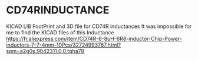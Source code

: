 # CD74RINDUCTANCE
KICAD LIB FootPrint and 3D file for CD74R inductances
It was impossible for me to find the KICAD files of this Inductance
https://fr.aliexpress.com/item/CD74R-6-8uH-6R8-inductor-Chip-Power-inductors-7-7-4mm-10Pcs/32724993787.html?spm=a2g0s.9042311.0.0.tqha78
